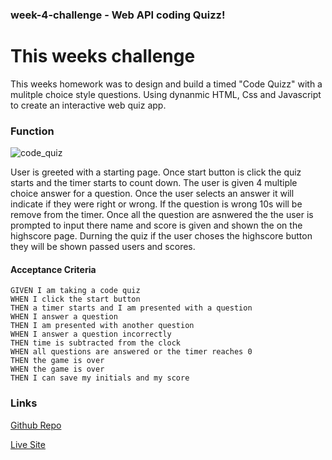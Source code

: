 ### week-4-challenge - Web API coding Quizz!


# This weeks challenge
This weeks homework was to design and build a timed "Code Quizz" with a mulitple choice style questions. Using dynanmic HTML, Css and Javascript to create an interactive web quiz app. 

 

### Function
![code_quiz](https://user-images.githubusercontent.com/107826386/186657856-a55bffe6-4559-437b-81d7-7dc4305e3a57.gif)

User is greeted with a starting page. Once start button is click the quiz starts and the timer starts to count down. The user is given 4 multiple choice answer for a question. Once the user selects an answer it will indicate if they were right or wrong. If the question is wrong 10s will be remove from the timer. Once all the question are asnwered the the user is prompted to input there name and score is given and shown the on the highscore page. Durning the quiz if the user choses the highscore button they will be shown passed users and scores.

#### Acceptance Criteria
```
GIVEN I am taking a code quiz
WHEN I click the start button
THEN a timer starts and I am presented with a question
WHEN I answer a question
THEN I am presented with another question
WHEN I answer a question incorrectly
THEN time is subtracted from the clock
WHEN all questions are answered or the timer reaches 0
THEN the game is over
WHEN the game is over
THEN I can save my initials and my score
```






### Links
[Github Repo](https://github.com/AlexMastroianni/-week-4-challenge)

[Live Site](https://alexmastroianni.github.io/week-4-challenge/)
